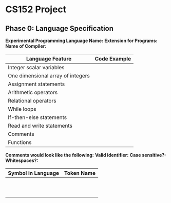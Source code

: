 # CS152 Project

## Phase 0: Language Specification
**Experimental Programming Language Name:** 
**Extension for Programs:**
**Name of Compiler:**

| Language Feature                   | Code Example         |
| ---------------------------------- | -------------------- |
| Integer scalar variables           |                      |
| One dimensional array of integers  |                      |
| Assignment statements              |                      |
| Arithmetic operators               |                      |
| Relational operators               |                      |
| While loops                        |                      |
| If-then-else statements            |                      |
| Read and write statements          |                      |
| Comments                           |                      |
| Functions                          |                      |

**Comments would look like the following:**
**Valid identifier:**
**Case sensitive?:**
**Whitespaces?:**

| Symbol in Language | Token Name |
| ------------------ | ---------- |
|                    |            |
|                    |            |
|                    |            |
|                    |            |
|                    |            |
|                    |            |
|                    |            |
|                    |            |
|                    |            |
|                    |            |
